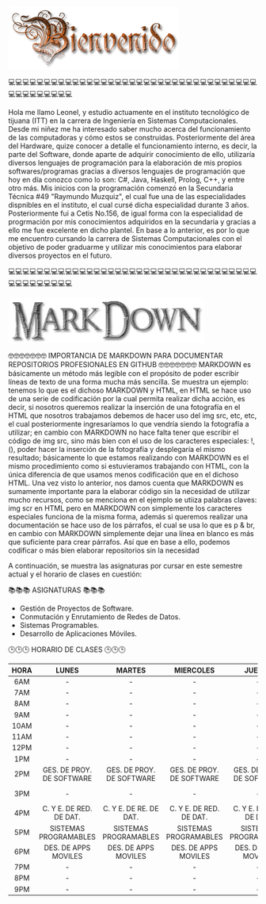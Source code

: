 ![](cooltext418114964546444.png)

💻💻💻💻💻💻💻💻💻💻💻💻💻💻💻💻💻💻💻💻💻💻💻💻💻💻💻💻💻💻💻💻💻💻💻💻💻💻💻💻💻💻💻💻

Hola me llamo Leonel, y estudio actuamente en el instituto tecnológico de tijuana (ITT) en la carrera de Ingeniería en Sistemas Computacionales.
Desde mi niñez me ha interesado saber mucho acerca del funcionamiento de las computadoras y cómo estos se construidas. Posteriormente del área del Hardware, quize conocer a detalle el funcionamiento interno, es decir, la parte del Software, donde aparte de adquirir conocimiento de ello, utilizaría diversos lenguajes de programación para la elaboración de mis propios softwares/programas gracias a diversos lenguajes de programación que hoy en día conozco como lo son: C#, Java, Haskell, Prolog, C++, y entre otro más. Mis inicios con la programación comenzó en la Secundaria Técnica #49 "Raymundo Muzquiz", el cual fue una de las especialidades dispnibles en el instituto, el cual cursé dicha especialidad durante 3 años. Posteriormente fui a Cetis No.156, de igual forma con la especialidad de progrmación por mis conocimientos adquiridos en la secundaria y gracias a ello me fue excelente en dicho plantel. En base a lo anterior, es por lo que me encuentro cursando la carrera de Sistemas Computacionales con el objetivo de poder graduarme y utilizar mis conocimientos para elaborar diversos proyectos en el futuro.

💻💻💻💻💻💻💻💻💻💻💻💻💻💻💻💻💻💻💻💻💻💻💻💻💻💻💻💻💻💻💻💻💻💻💻💻💻💻💻💻💻💻💻💻
<!--
**LeonelCa1deron/LeonelCa1deron** is a ✨ _special_ ✨ repository because its `README.md` (this file) appears on your GitHub profile.

Here are some ideas to get you started:

- 🔭 I’m currently working on ...
- 🌱 I’m currently learning ...
- 👯 I’m looking to collaborate on ...
- 🤔 I’m looking for help with ...
- 💬 Ask me about ...
- 📫 How to reach me: ...
- 😄 Pronouns: ...
- ⚡ Fun fact: ...
-->

![](cooltext418115235625696.png)

🤓🤓🤓🤓🤓🤓🤓 IMPORTANCIA DE MARKDOWN PARA DOCUMENTAR REPOSITORIOS PROFESIONALES EN GITHUB 🤓🤓🤓🤓🤓🤓🤓
MARKDOWN es básicamente un método más legible con el propósito de poder escribir líneas de texto de una forma mucha más sencilla. Se muestra un ejemplo: tenemos lo que es el dichoso MARKDOWN y HTML, en HTML se hace uso de una serie de codificación por la cual permita realizar dicha acción, es decir, si nosotros queremos realizar la inserción de una fotografía en el HTML que nosotros trabajamos debemos de hacer uso del img src, etc, etc, el cual posteriormente ingresaríamos lo que vendría siendo la fotografía a utilizar; en cambio con MARKDOWN no hace falta tener que escribir el código de img src, sino más bien con el uso de los caracteres especiales: !, (), poder hacer la inserción de la fotografía y desplegaría el mismo resultado; básicamente lo que estamos realizando con MARKDOWN es el mismo procedimiento como si estuvieramos trabajando con HTML, con la única diferencia de que usamos menos codificación que en el dichoso HTML. Una vez visto lo anterior, nos damos cuenta que MARKDOWN es sumamente importante para la elaborar código sin la necesidad de utilizar mucho recursos, como se menciona en el ejemplo se utiiza palabras claves: img scr en HTML pero en MARKDOWN con simplemente los caracteres especiales funciona de la misma forma, además si queremos realizar una documentación se hace uso de los párrafos, el cual se usa lo que es p & br, en cambio con MARKDOWN simplemente dejar una línea en blanco es más que suficiente para crear párrafos. Así que en base a ello, podemos codificar o más bien elaborar repositorios sin la necesidad

A continuación, se muestra las asignaturas por cursar en este semestre actual y el horario de clases en cuestión:

📚📚📚 ASIGNATURAS 📚📚📚
* Gestión de Proyectos de Software.
* Conmutación y Enrutamiento de Redes de Datos.
* Sistemas Programables.
* Desarrollo de Aplicaciones Móviles.


🕒🕒🕒 HORARIO DE CLASES 🕒🕒🕒

| HORA 	|           LUNES           	|           MARTES          	|         MIERCOLES         	|           JUEVES          	|           VIERNES          	|
|:----:	|:-------------------------:	|:-------------------------:	|:-------------------------:	|:-------------------------:	|:--------------------------:	|
|  6AM 	|             -             	|             -             	|             -             	|             -             	|              -             	|
|  7AM 	|             -             	|             -             	|             -             	|             -             	|              -             	|
|  8AM 	|             -             	|             -             	|             -             	|             -             	|              -             	|
|  9AM 	|             -             	|             -             	|             -             	|             -             	|              -             	|
| 10AM 	|             -             	|             -             	|             -             	|             -             	|              -             	|
| 11AM 	|             -             	|             -             	|             -             	|             -             	|              -             	|
| 12PM 	|             -             	|             -             	|             -             	|             -             	|              -             	|
|  1PM 	|             -             	|             -             	|             -             	|             -             	|              -             	|
|  2PM 	| GES. DE PROY. DE SOFTWARE 	| GES. DE PROY. DE SOFTWARE 	| GES. DE PROY. DE SOFTWARE 	| GES. DE PROY. DE SOFTWARE 	| GES. DE PROY.  DE SOFTWARE 	|
|  3PM 	|             -             	|             -             	|             -             	|             -             	|  GES. DE PROY. DE SOFTWARE 	|
|  4PM 	|  C. Y E. DE RED. DE DAT.  	|   C. Y E. DE RE. DE DAT.  	|  C. Y E. DE RED. DE DAT.  	|  C. Y E. DE RED. DE DAT.  	|   C. Y E. DE RED. DE DAT.  	|
|  5PM 	|   SISTEMAS PROGRAMABLES   	|   SISTEMAS PROGRAMABLES   	|   SISTEMAS PROGRAMABLES   	|   SISTEMAS PROGRAMABLES   	|    SISTEMAS PROGRAMABLES   	|
|  6PM 	|   DES. DE  APPS MOVILES   	|   DES. DE  APPS MOVILES   	|   DES. DE  APPS MOVILES   	|   DES. DE  APPS MOVILES   	|    DES DE  APPS MOVILES    	|
|  7PM 	|             -             	|             -             	|             -             	|             -             	|              -             	|
|  8PM 	|             -             	|             -             	|             -             	|             -             	|              -             	|
|  9PM 	|             -             	|             -             	|             -             	|             -             	|              -             	|
